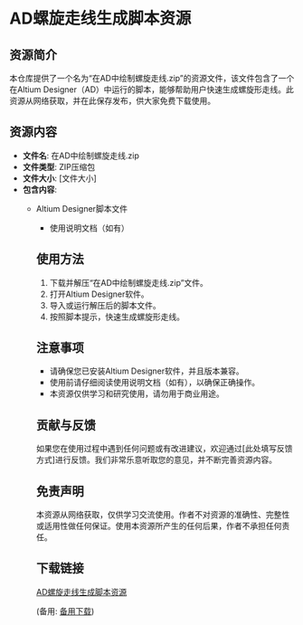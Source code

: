  # AD螺旋走线生成脚本资源

 ## 资源简介

 本仓库提供了一个名为“在AD中绘制螺旋走线.zip”的资源文件，该文件包含了一个在Altium Designer（AD）中运行的脚本，能够帮助用户快速生成螺旋形走线。此资源从网络获取，并在此保存发布，供大家免费下载使用。

 ## 资源内容

 - **文件名**: 在AD中绘制螺旋走线.zip
 - **文件类型**: ZIP压缩包
 - **文件大小**: [文件大小]
 - **包含内容**: 
   - Altium Designer脚本文件
     - 使用说明文档（如有）

     ## 使用方法

     1. 下载并解压“在AD中绘制螺旋走线.zip”文件。
     2. 打开Altium Designer软件。
     3. 导入或运行解压后的脚本文件。
     4. 按照脚本提示，快速生成螺旋形走线。

     ## 注意事项

     - 请确保您已安装Altium Designer软件，并且版本兼容。
     - 使用前请仔细阅读使用说明文档（如有），以确保正确操作。
     - 本资源仅供学习和研究使用，请勿用于商业用途。

     ## 贡献与反馈

     如果您在使用过程中遇到任何问题或有改进建议，欢迎通过[此处填写反馈方式]进行反馈。我们非常乐意听取您的意见，并不断完善资源内容。

     ## 免责声明

     本资源从网络获取，仅供学习交流使用。作者不对资源的准确性、完整性或适用性做任何保证。使用本资源所产生的任何后果，作者不承担任何责任。

     ## 下载链接
     [AD螺旋走线生成脚本资源](https://pan.quark.cn/s/27a5177691c1) 

     (备用: [备用下载](https://pan.baidu.com/s/1EsXN8j1FdFI77ELV_5k02w?pwd=1234))
